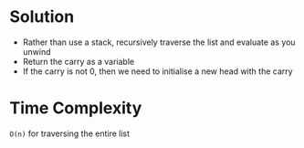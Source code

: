 # Solution
- Rather than use a stack, recursively traverse the list and evaluate as you unwind
- Return the carry as a variable
- If the carry is not 0, then we need to initialise a new head with the carry

# Time Complexity
`O(n)` for traversing the entire list